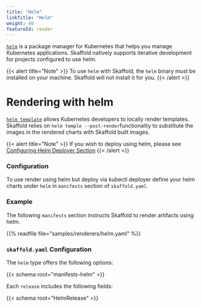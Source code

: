 ```yaml
---
title: "Helm"
linkTitle: "Helm"
weight: 40
featureId: render
---
```


[`helm`](https://helm.sh/) is a package manager for Kubernetes that helps you
manage Kubernetes applications. Skaffold natively supports iterative development
for projects configured to use helm.

{{< alert title="Note" >}}
To use `helm` with Skaffold, the `helm` binary must be installed on your machine. Skaffold will not install it for you.
{{< /alert >}}

# Rendering with helm
[`helm template`](https://helm.sh/docs/helm/helm_template/) allows Kubernetes
developers to locally render templates. Skaffold relies on `helm temple --post-render`functionality to substitute the images
in the rendered charts with Skaffold built images.


{{< alert title="Note" >}}
If you wish to deploy using helm, please see [Configuring Helm Deployer Section](../deployers/helm.md)
{{< /alert >}}

### Configuration

To use render using helm but deploy via kubectl deployer define your helm charts under
`helm` in `manifests` section of `skaffold.yaml`.


### Example
The following `manifests` section instructs Skaffold to render
artifacts using helm.

{{% readfile file="samples/renderers/helm.yaml" %}}


### `skaffold.yaml` Configuration

The `helm` type offers the following options:

{{< schema root="manifests-helm" >}}

Each `release` includes the following fields:

{{< schema root="HelmRelease" >}}

